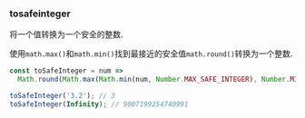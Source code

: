 ### tosafeinteger

将一个值转换为一个安全的整数. 

使用`math.max()`和`math.min()`找到最接近的安全值`math.round()`转换为一个整数. 

```js
const toSafeInteger = num =>
  Math.round(Math.max(Math.min(num, Number.MAX_SAFE_INTEGER), Number.MIN_SAFE_INTEGER));
```

```js
toSafeInteger('3.2'); // 3
toSafeInteger(Infinity); // 9007199254740991
```